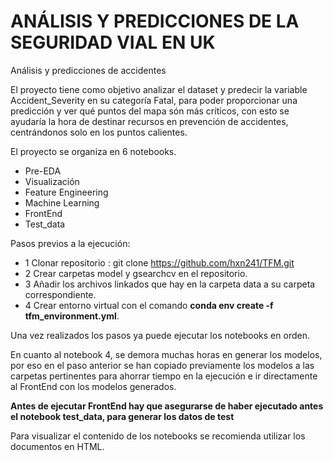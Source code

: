 # ANÁLISIS Y PREDICCIONES DE LA SEGURIDAD VIAL EN UK
Análisis y predicciones de accidentes

El proyecto tiene como objetivo analizar el dataset y predecir la variable Accident_Severity en su categoría Fatal, para poder proporcionar una predicción y ver qué puntos del mapa  són más críticos, con esto se ayudaría la hora de destinar recursos en prevención de accidentes, centrándonos solo en los puntos calientes.


El proyecto se organiza en 6 notebooks.
- Pre-EDA
- Visualización
- Feature Engineering
- Machine Learning
- FrontEnd
- Test_data

Pasos previos a la ejecución:
- 1 Clonar repositorio : git clone https://github.com/hxn241/TFM.git
- 2 Crear carpetas model y gsearchcv en el repositorio.
- 3 Añadir los archivos linkados que hay en la carpeta data a su carpeta correspondiente.
- 4 Crear entorno virtual con el comando **conda env create -f tfm_environment.yml**.

Una vez realizados los pasos ya puede ejecutar los notebooks en orden.

En cuanto al notebook 4, se demora muchas horas en generar los modelos, por eso en el paso anterior se han copiado previamente los modelos  a las carpetas pertinentes para ahorrar tiempo en la ejecución e ir directamente al FrontEnd con los modelos generados.

**Antes de ejecutar FrontEnd hay que asegurarse de haber ejecutado antes el notebook test_data, para generar los datos de test**

Para visualizar el contenido de los notebooks se recomienda utilizar los documentos en HTML.
